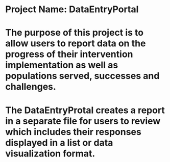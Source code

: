 # Project Name: DataEntryPortal
# The purpose of this project is to allow users to report data on the progress of their intervention implementation as well as populations served, successes and challenges. 
# The DataEntryProtal creates a report in a separate file for users to review which includes their responses displayed in a list or data visualization format. 


